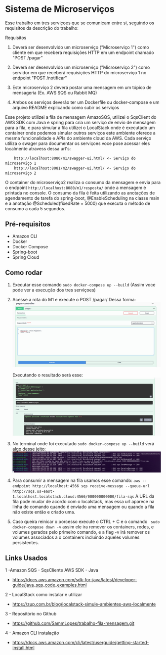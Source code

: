 # Sistema de Microserviços

Esse trabalho em tres serviçoes que se comunicam entre si, seguindo os requisitos da descrição do trabalho:

Requisitos
1) Deverá ser desenvolvido um microserviço ("Microserviço 1") como cliente em que receberá requisições HTTP em um endpoint chamado "POST /pagar"

2) Deverá ser desenvolvido um microserviço ("Microserviço 2") como servidor em que receberá requisições HTTP do microserviço 1 no endpoint "POST /notificar" 

3) Este microserviço 2 deverá postar uma mensagem em um tópico de mensageria (Ex. AWS SQS ou Rabbit MQ) 

4) Ambos os serviços deverão ter um Dockerfile ou docker-compose e um arquivo README explicando como subir os serviços 

Esse projeto utilizei a fila de mensagem AmazoSQS, utilizei o SqsClient do AWS SDK com Java e spring para cria um serviço de envio de mensagem para a fila, e para simular a fila utilizei o LocalStack onde é executado um container onde podemos simular outros serviços este ambiente oferece a mesma funcionalidade e APIs do ambiente cloud da AWS.
Cada serviço utiliza o swager para documentar os serviçoes voce pose acessar eles localmente atravess dessa url's: 

```
    http://localhost:8080/m1/swagger-ui.html/ <- Serviço do microserviço 1
    http://localhost:8081/m2/swagger-ui.html/ <- Serviço do microserviço 2 

```

O container do microserviço2 realiza o consumo da mensagem e envia para o endpoint ``` http://localhost:8080/m1/resposta/ ``` onde a mensagem é printada no console.
O consumo da fila é feita utilizando as anotações de agendamento de tarefa do spring-boot, @EnableScheduling na classe main e a anotação @Scheduled(fixedRate = 5000) que executa o método de consumo a cada 5 segundos. 

## Pré-requisitos
- Amazon CLI
- Docker
- Docker Compose
- Spring-boot
- Spring Cloud

## Como rodar

1. Executar esse comando ``` sudo docker-compose up --build ``` (Assim voce pode ver a execução dos tres serviçoes)
2. Acesse a rota do M1 e execute o POST /pagar/ 
    Dessa forma: 
    ![alt text](./imgs/image-1.png)

    Executando o resultado será esse:
    ![alt text](./imgs/image-2.png)

3. No terminal onde foi executado ``` sudo docker-compose up --build ``` verá algo desse jeito: 
    ![alt text](./imgs/image-3.png)

4. Para consumir a mensagem na fila usamos esse comando: 
    ``` aws --endpoint http://localhost:4566 sqs receive-message --queue-url http://sqs.us-east-1.localhost.localstack.cloud:4566/000000000000/fila-sqs ```
    A URL da fila pode mudar de acordo com o localstack, mas essa url aparece na linha de comando quando é enviado uma mensagem ou quando a fila não existe
    então e criado uma. 

5. Caso queira reinicar o porcesso execute o CTRL + C  e o comando ``` sudo docker-compose down -v``` assim ele ira remover os containers, redes, e volumes gerados
    pelo primeiro comando, e a flag -v irá remover os volumes associados a o containers incluindo aqueles volumes persistentes.

## Links Usados

1 -Amazon SQS - SqsCliente AWS SDK - Java
 - https://docs.aws.amazon.com/sdk-for-java/latest/developer-guide/java_sqs_code_examples.html

2 - LocalStack como instalar e utilizar
 - https://zup.com.br/blog/localstack-simule-ambientes-aws-localmente

3 - Repositório no Github
 - https://github.com/SammLopes/trabalho-fila-mensagem.git

4 - Amazon CLI instalação
 - https://docs.aws.amazon.com/cli/latest/userguide/getting-started-install.html